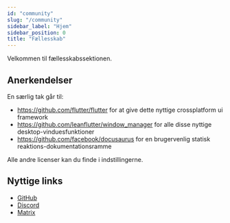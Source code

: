 ```yaml
---
id: "community"
slug: "/community"
sidebar_label: "Hjem"
sidebar_position: 0
title: "Fællesskab"
---
```


Velkommen til fællesskabssektionen.

## Anerkendelser

En særlig tak går til:

* <https://github.com/flutter/flutter> for at give dette nyttige crossplatform ui framework
* <https://github.com/leanflutter/window_manager> for alle disse nyttige desktop-vinduesfunktioner
* <https://github.com/facebook/docusaurus> for en brugervenlig statisk reaktions-dokumentationsramme

Alle andre licenser kan du finde i indstillingerne.

## Nyttige links

* [GitHub](https://github.com/LinwoodDev/Butterfly)
* [Discord](https://go.linwood.dev/discord)
* [Matrix](https://go.linwood.dev/matrix)
